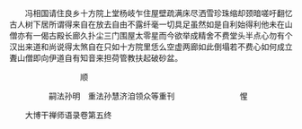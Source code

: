 <!-- { "loadSidebar": true } -->
　　冯相国请住良乡十方院上堂杨岐乍住屋壁疏满床尽洒雪珍珠缩却颈暗嗟吁翻忆古人树下居所谓得来自在放去自由不露纤毫一切具足虽然如是自利始得利他未在山僧亦有一偈古殿长廊久扑尘三门围屋太零星而今欲举成精舍不费堂头半点心勿有个汉出来道和尚说得太煞自在只如十方院里恁么空虚两廊如此倒塌若不费心如何成立聻山僧即向伊道自有知音来担荷管教扶起破砂盆。

　　　　　　　　　顺

　　　　　嗣法孙明　重法孙慧济洎领众等重刊
　　　　　　　　惺

　　大博干禅师语录卷第五终
